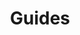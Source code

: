 ---
grand_parent: Stock and Logistics
has_children: true
layout: default
nav_order: 40900
parent: Logistics Workflow
title: Guides
---